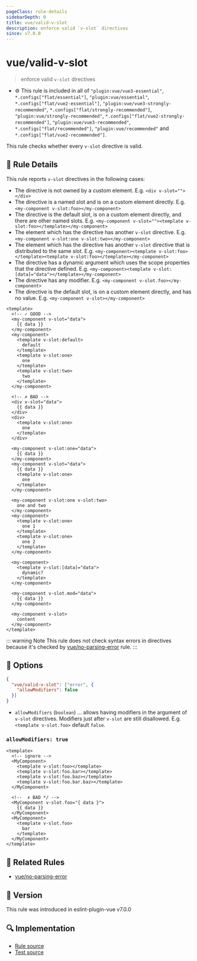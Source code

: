 ```yaml
---
pageClass: rule-details
sidebarDepth: 0
title: vue/valid-v-slot
description: enforce valid `v-slot` directives
since: v7.0.0
---
```


# vue/valid-v-slot

> enforce valid `v-slot` directives

- :gear: This rule is included in all of `"plugin:vue/vue3-essential"`, `*.configs["flat/essential"]`, `"plugin:vue/essential"`, `*.configs["flat/vue2-essential"]`, `"plugin:vue/vue3-strongly-recommended"`, `*.configs["flat/strongly-recommended"]`, `"plugin:vue/strongly-recommended"`, `*.configs["flat/vue2-strongly-recommended"]`, `"plugin:vue/vue3-recommended"`, `*.configs["flat/recommended"]`, `"plugin:vue/recommended"` and `*.configs["flat/vue2-recommended"]`.

This rule checks whether every `v-slot` directive is valid.

## :book: Rule Details

This rule reports `v-slot` directives in the following cases:

- The directive is not owned by a custom element. E.g. `<div v-slot=""></div>`
- The directive is a named slot and is on a custom element directly. E.g. `<my-component v-slot:foo></my-component>`
- The directive is the default slot, is on a custom element directly, and there are other named slots. E.g. `<my-component v-slot=""><template v-slot:foo></template></my-component>`
- The element which has the directive has another `v-slot` directive. E.g. `<my-component v-slot:one v-slot:two></my-component>`
- The element which has the directive has another `v-slot` directive that is distributed to the same slot. E.g. `<my-component><template v-slot:foo></template><template v-slot:foo></template></my-component>`
- The directive has a dynamic argument which uses the scope properties that the directive defined. E.g. `<my-component><template v-slot:[data]="data"></template></my-component>`
- The directive has any modifier. E.g. `<my-component v-slot.foo></my-component>`
- The directive is the default slot, is on a custom element directly, and has no value. E.g. `<my-component v-slot></my-component>`

<eslint-code-block :rules="{'vue/valid-v-slot': ['error']}">

```vue
<template>
  <!-- ✓ GOOD -->
  <my-component v-slot="data">
    {{ data }}
  </my-component>
  <my-component>
    <template v-slot:default>
      default
    </template>
    <template v-slot:one>
      one
    </template>
    <template v-slot:two>
      two
    </template>
  </my-component>

  <!-- ✗ BAD -->
  <div v-slot="data">
    {{ data }}
  </div>
  <div>
    <template v-slot:one>
      one
    </template>
  </div>

  <my-component v-slot:one="data">
    {{ data }}
  </my-component>
  <my-component v-slot="data">
    {{ data }}
    <template v-slot:one>
      one
    </template>
  </my-component>

  <my-component v-slot:one v-slot:two>
    one and two
  </my-component>
  <my-component>
    <template v-slot:one>
      one 1
    </template>
    <template v-slot:one>
      one 2
    </template>
  </my-component>

  <my-component>
    <template v-slot:[data]="data">
      dynamic?
    </template>
  </my-component>

  <my-component v-slot.mod="data">
    {{ data }}
  </my-component>

  <my-component v-slot>
    content
  </my-component>
</template>
```

</eslint-code-block>

::: warning Note
This rule does not check syntax errors in directives because it's checked by [vue/no-parsing-error] rule.
:::

## :wrench: Options

```json
{
  "vue/valid-v-slot": ["error", {
    "allowModifiers": false
  }]
}
```

- `allowModifiers` (`boolean`) ... allows having modifiers in the argument of `v-slot` directives. Modifiers just after `v-slot` are still disallowed. E.g. `<template v-slot.foo>` default `false`.

### `allowModifiers: true`

<eslint-code-block :rules="{'vue/valid-v-slot': ['error', {allowModifiers: true}]}">

```vue
<template>
  <!-- ignore -->
  <MyComponent>
    <template v-slot:foo></template>
    <template v-slot:foo.bar></template>
    <template v-slot:foo.baz></template>
    <template v-slot:foo.bar.baz></template>
  </MyComponent>

  <!--  ✗ BAD */ -->
  <MyComponent v-slot.foo="{ data }">
    {{ data }}
  </MyComponent>
  <MyComponent>
    <template v-slot.foo>
      bar
    </template>
  </MyComponent>
</template>
```

</eslint-code-block>

## :couple: Related Rules

- [vue/no-parsing-error]

[vue/no-parsing-error]: ./no-parsing-error.md

## :rocket: Version

This rule was introduced in eslint-plugin-vue v7.0.0

## :mag: Implementation

- [Rule source](https://github.com/vuejs/eslint-plugin-vue/blob/master/lib/rules/valid-v-slot.js)
- [Test source](https://github.com/vuejs/eslint-plugin-vue/blob/master/tests/lib/rules/valid-v-slot.js)
